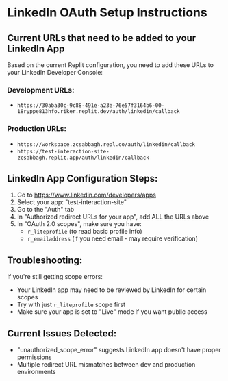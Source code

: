 # LinkedIn OAuth Setup Instructions

## Current URLs that need to be added to your LinkedIn App

Based on the current Replit configuration, you need to add these URLs to your LinkedIn Developer Console:

### Development URLs:
- `https://30aba30c-9c88-491e-a23e-76e57f3164b6-00-18ryppe813hfo.riker.replit.dev/auth/linkedin/callback`

### Production URLs:
- `https://workspace.zcsabbagh.repl.co/auth/linkedin/callback`
- `https://test-interaction-site-zcsabbagh.replit.app/auth/linkedin/callback`

## LinkedIn App Configuration Steps:

1. Go to https://www.linkedin.com/developers/apps
2. Select your app: "test-interaction-site"
3. Go to the "Auth" tab
4. In "Authorized redirect URLs for your app", add ALL the URLs above
5. In "OAuth 2.0 scopes", make sure you have:
   - `r_liteprofile` (to read basic profile info)
   - `r_emailaddress` (if you need email - may require verification)

## Troubleshooting:

If you're still getting scope errors:
- Your LinkedIn app may need to be reviewed by LinkedIn for certain scopes
- Try with just `r_liteprofile` scope first
- Make sure your app is set to "Live" mode if you want public access

## Current Issues Detected:
- "unauthorized_scope_error" suggests LinkedIn app doesn't have proper permissions
- Multiple redirect URL mismatches between dev and production environments
